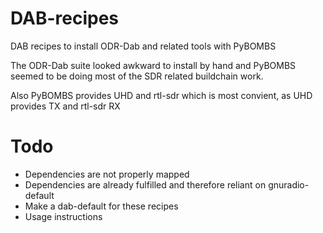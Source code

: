 # DAB-recipes
DAB recipes to install ODR-Dab and related tools with PyBOMBS

The ODR-Dab suite looked awkward to install by hand and PyBOMBS
 seemed to be doing most of the SDR related buildchain work.

Also PyBOMBS provides UHD and rtl-sdr which is most convient,
 as UHD provides TX and rtl-sdr RX

# Todo
- Dependencies are not properly mapped
- Dependencies are already fulfilled and therefore reliant on gnuradio-default
- Make a dab-default for these recipes
- Usage instructions
